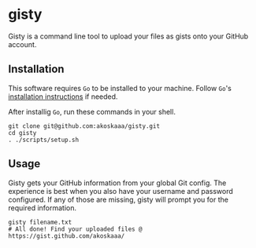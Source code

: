 # gisty

Gisty is a command line tool to upload your files as gists onto your GitHub account.

## Installation

This software requires `Go` to be installed to your machine. Follow `Go`'s [installation instructions](https://golang.org/doc/install) if needed.

After installig `Go`, run these commands in your shell.

```Shell
git clone git@github.com:akoskaaa/gisty.git
cd gisty
. ./scripts/setup.sh
```

## Usage

Gisty gets your GitHub information from your global Git config. The experience is best when you also have your username and password configured. If any of those are missing, gisty will prompt you for the required information.

```Shell
gisty filename.txt
# All done! Find your uploaded files @ https://gist.github.com/akoskaaa/
```
